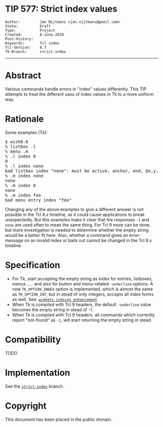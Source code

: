 # TIP 577: Strict index values
	Author:         Jan Nijtmans <jan.nijtmans@gmail.com>
	State:          Draft
	Type:           Project
	Created:        8-June-2020
	Post-History:   
	Keywords:       Tcl index
	Tcl-Version:    8.7
	Tk-Branch:      strict-index
-----

# Abstract

Various commands handle errors in "index" values differently. This TIP attempts to treat the different
uses of index values in Tk to a more uniform way.

# Rationale

Some examples (Tk):
<pre>
$ wish8.6
% listbox .l
% menu .m
% .l index 0
0
% .l index none
bad listbox index "none": must be active, anchor, end, @x,y, or a number
% .m index none
none
% .m index 0
none
% .m index foo
bad menu entry index "foo"
</pre>

Changing any of the above examples to give a different answer is not possible in the Tcl 8.x timeline,
as it could cause applications to break unexpectedly. But this examples make it clear that the
responses `-1` and `none` are used often to mean the same thing. For Tcl 9 more can be done, but
more investigation is needed to determine whether  the empty string would be a better fit here. Also,
whether a command gives an error-message on an invalid index or bails out cannot be changed in the
Tcl 8.x timeline.

# Specification

  * For Tk, start accepting the empty string as index for entries, listboxes, menus .....
    and also for button and menu-related `-underline` options. A new `TK_OPTION_INDEX` option is implemented,
    which is almost the same as `TK_OPTION_INT`, but in stead of only integers, accepts all index forms as well. 
    See:  [`widgets indices enhancement`](https://core.tcl-lang.org/tk/tktview?name=1ef1ae2177)
  * When Tk is compiled with Tcl 9 headers, the default `-underline` value becomes the empty string
    in stead of -1.
  * When Tk is compiled with Tcl 9 headers, all commands which currently report "not-found" as
    `-1`, will start returning the empty string in stead.

# Compatibility

TODO

# Implementation

See the [`strict-index`](https://core.tcl-lang.org/tk/timeline?r=strict-index) branch.

# Copyright

This document has been placed in the public domain.
